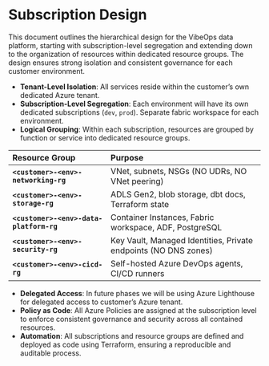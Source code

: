 # **Subscription Design**

This document outlines the hierarchical design for the VibeOps data platform, starting with subscription-level segregation and extending down to the organization of resources within dedicated resource groups. The design ensures strong isolation and consistent governance for each customer environment.

* **Tenant-Level Isolation**: All services reside within the customer’s own dedicated Azure tenant.   
* **Subscription-Level Segregation**: Each environment will have its own dedicated subscriptions (`dev`, `prod`). Separate fabric workspace for each environment.   
* **Logical Grouping**: Within each subscription, resources are grouped by function or service into dedicated resource groups.

| Resource Group | Purpose |
| :---- | :---- |
| **`<customer>-<env>-networking-rg`** | VNet, subnets, NSGs (NO UDRs, NO VNet peering) |
| **`<customer>-<env>-storage-rg`** | ADLS Gen2, blob storage, dbt docs, Terraform state |
| **`<customer>-<env>-data-platform-rg`** | Container Instances, Fabric workspace, ADF, PostgreSQL |
| **`<customer>-<env>-security-rg`** | Key Vault, Managed Identities, Private endpoints (NO DNS zones) |
| **`<customer>-<env>-cicd-rg`** | Self-hosted Azure DevOps agents, CI/CD runners |


* **Delegated Access**: In future phases we will be using Azure Lighthouse for delegated access to customer’s Azure tenant.   
* **Policy as Code**: All Azure Policies are assigned at the subscription level to enforce consistent governance and security across all contained resources.  
* **Automation**: All subscriptions and resource groups are defined and deployed as code using Terraform, ensuring a reproducible and auditable process.